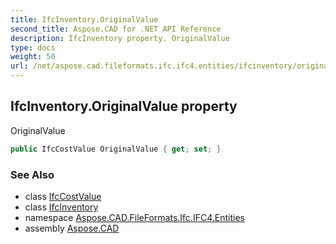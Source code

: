 ```yaml
---
title: IfcInventory.OriginalValue
second_title: Aspose.CAD for .NET API Reference
description: IfcInventory property. OriginalValue
type: docs
weight: 50
url: /net/aspose.cad.fileformats.ifc.ifc4.entities/ifcinventory/originalvalue/
---
```

## IfcInventory.OriginalValue property

OriginalValue

```csharp
public IfcCostValue OriginalValue { get; set; }
```

### See Also

* class [IfcCostValue](../../ifccostvalue/)
* class [IfcInventory](../)
* namespace [Aspose.CAD.FileFormats.Ifc.IFC4.Entities](../../ifcinventory/)
* assembly [Aspose.CAD](../../../)


